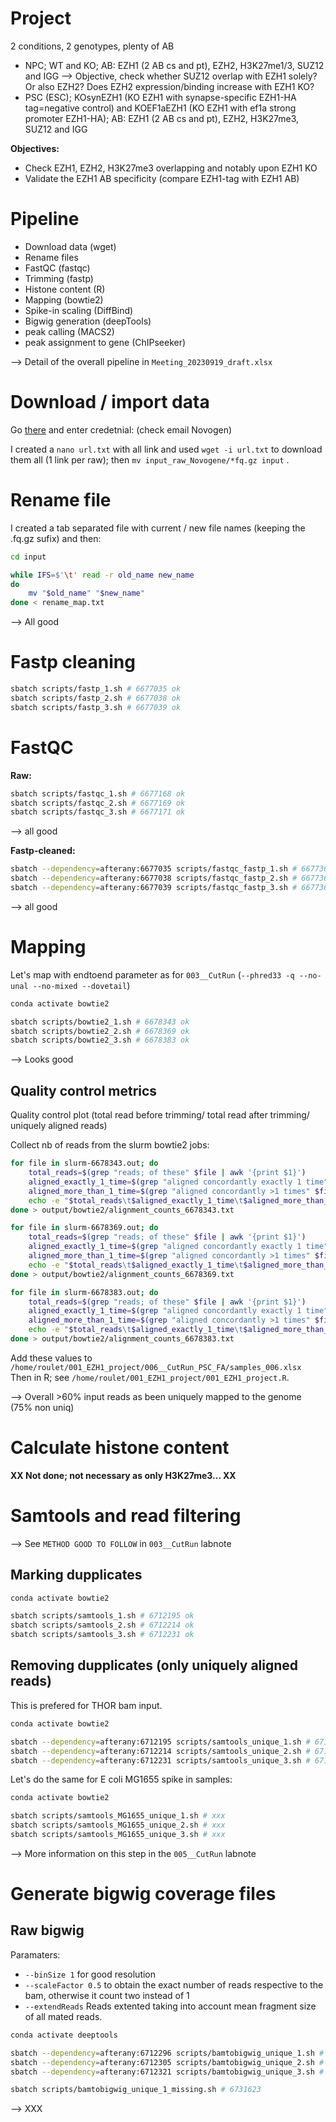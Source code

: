 # Project

2 conditions, 2 genotypes, plenty of AB
- NPC; WT and KO; AB: EZH1 (2 AB cs and pt), EZH2, H3K27me1/3, SUZ12 and IGG --> Objective, check whether SUZ12 overlap with EZH1 solely? Or also EZH2? Does EZH2 expression/binding increase with EZH1 KO?
- PSC (ESC); KOsynEZH1 (KO EZH1 with synapse-specific EZH1-HA tag=negative control) and KOEF1aEZH1 (KO EZH1 with ef1a strong promoter EZH1-HA); AB: EZH1 (2 AB cs and pt), EZH2, H3K27me3, SUZ12 and IGG


**Objectives:**
- Check EZH1, EZH2, H3K27me3 overlapping and notably upon EZH1 KO
- Validate the EZH1 AB specificity (compare EZH1-tag with EZH1 AB)


# Pipeline
- Download data (wget)
- Rename files
- FastQC (fastqc)
- Trimming (fastp)
- Histone content (R)
- Mapping (bowtie2)
- Spike-in scaling (DiffBind)
- Bigwig generation (deepTools)
- peak calling (MACS2)
- peak assignment to gene (ChIPseeker)

--> Detail of the overall pipeline in `Meeting_20230919_draft.xlsx` 

# Download / import data

Go [there](http://data-deliver.novogene.com/login/X202SC23092052-Z01-F001) and enter credetnial: (check email Novogen)

I created a `nano url.txt` with all link and used `wget -i url.txt` to download them all (1 link per raw); then `mv input_raw_Novogene/*fq.gz input` .

# Rename file

I created a tab separated file with current / new file names (keeping the .fq.gz sufix) and then:

```bash
cd input

while IFS=$'\t' read -r old_name new_name
do
    mv "$old_name" "$new_name"
done < rename_map.txt
```

--> All good

# Fastp cleaning

```bash
sbatch scripts/fastp_1.sh # 6677035 ok
sbatch scripts/fastp_2.sh # 6677038 ok
sbatch scripts/fastp_3.sh # 6677039 ok
```


# FastQC

**Raw:**
```bash
sbatch scripts/fastqc_1.sh # 6677168 ok
sbatch scripts/fastqc_2.sh # 6677169 ok
sbatch scripts/fastqc_3.sh # 6677171 ok
```

--> all good

**Fastp-cleaned:**
```bash
sbatch --dependency=afterany:6677035 scripts/fastqc_fastp_1.sh # 6677362 ok
sbatch --dependency=afterany:6677038 scripts/fastqc_fastp_2.sh # 6677368 ok
sbatch --dependency=afterany:6677039 scripts/fastqc_fastp_3.sh # 6677369 ok
```

--> all good


# Mapping

Let's map with endtoend parameter as for `003__CutRun` (`--phred33 -q --no-unal --no-mixed --dovetail`)

```bash
conda activate bowtie2

sbatch scripts/bowtie2_1.sh # 6678343 ok
sbatch scripts/bowtie2_2.sh # 6678369 ok
sbatch scripts/bowtie2_3.sh # 6678383 ok
```

--> Looks good


## Quality control metrics
Quality control plot (total read before trimming/ total read after trimming/ uniquely aligned reads)

Collect nb of reads from the slurm bowtie2 jobs:
```bash
for file in slurm-6678343.out; do
    total_reads=$(grep "reads; of these" $file | awk '{print $1}')
    aligned_exactly_1_time=$(grep "aligned concordantly exactly 1 time" $file | awk '{print $1}')
    aligned_more_than_1_time=$(grep "aligned concordantly >1 times" $file | awk '{print $1}')
    echo -e "$total_reads\t$aligned_exactly_1_time\t$aligned_more_than_1_time"
done > output/bowtie2/alignment_counts_6678343.txt

for file in slurm-6678369.out; do
    total_reads=$(grep "reads; of these" $file | awk '{print $1}')
    aligned_exactly_1_time=$(grep "aligned concordantly exactly 1 time" $file | awk '{print $1}')
    aligned_more_than_1_time=$(grep "aligned concordantly >1 times" $file | awk '{print $1}')
    echo -e "$total_reads\t$aligned_exactly_1_time\t$aligned_more_than_1_time"
done > output/bowtie2/alignment_counts_6678369.txt

for file in slurm-6678383.out; do
    total_reads=$(grep "reads; of these" $file | awk '{print $1}')
    aligned_exactly_1_time=$(grep "aligned concordantly exactly 1 time" $file | awk '{print $1}')
    aligned_more_than_1_time=$(grep "aligned concordantly >1 times" $file | awk '{print $1}')
    echo -e "$total_reads\t$aligned_exactly_1_time\t$aligned_more_than_1_time"
done > output/bowtie2/alignment_counts_6678383.txt
```

Add these values to `/home/roulet/001_EZH1_project/006__CutRun_PSC_FA/samples_006.xlsx`\
Then in R; see `/home/roulet/001_EZH1_project/001_EZH1_project.R`.

--> Overall >60% input reads as been uniquely mapped to the genome (75% non uniq)



# Calculate histone content
**XX Not done; not necessary as only H3K27me3... XX**


# Samtools and read filtering

--> See `METHOD GOOD TO FOLLOW` in `003__CutRun` labnote

## Marking dupplicates
```bash
conda activate bowtie2

sbatch scripts/samtools_1.sh # 6712195 ok
sbatch scripts/samtools_2.sh # 6712214 ok
sbatch scripts/samtools_3.sh # 6712231 ok
```

## Removing dupplicates (only uniquely aligned reads)
This is prefered for THOR bam input.

```bash
conda activate bowtie2

sbatch --dependency=afterany:6712195 scripts/samtools_unique_1.sh # 6712296 ok
sbatch --dependency=afterany:6712214 scripts/samtools_unique_2.sh # 6712305 ok
sbatch --dependency=afterany:6712231 scripts/samtools_unique_3.sh # 6712321 ok
```

Let's do the same for E coli MG1655 spike in samples:

```bash
conda activate bowtie2

sbatch scripts/samtools_MG1655_unique_1.sh # xxx
sbatch scripts/samtools_MG1655_unique_2.sh # xxx
sbatch scripts/samtools_MG1655_unique_3.sh # xxx

```

--> More information on this step in the `005__CutRun` labnote

# Generate bigwig coverage files
## Raw bigwig
Paramaters:
- `--binSize 1` for good resolution
- `--scaleFactor 0.5` to obtain the exact number of reads respective to the bam, otherwise it count two instead of 1
- `--extendReads` Reads extented taking into account mean fragment size of all mated reads.

```bash
conda activate deeptools

sbatch --dependency=afterany:6712296 scripts/bamtobigwig_unique_1.sh # 6712485 
sbatch --dependency=afterany:6712305 scripts/bamtobigwig_unique_2.sh # 6712486
sbatch --dependency=afterany:6712321 scripts/bamtobigwig_unique_3.sh # 6712487

sbatch scripts/bamtobigwig_unique_1_missing.sh # 6731623
```

--> XXX 














